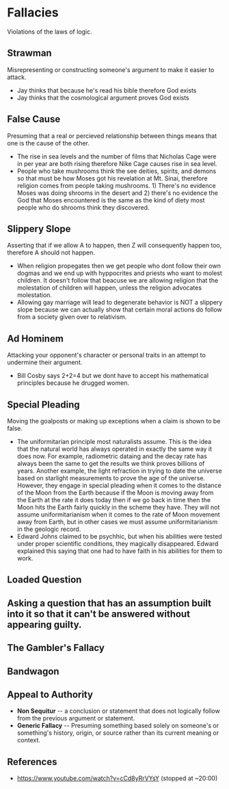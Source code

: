 # Fallacies

Violations of the laws of logic.

## Strawman
Misrepresenting or constructing someone's argument to make it easier to attack.
- Jay thinks that because he's read his bible therefore God exists
- Jay thinks that the cosmological argument proves God exists

## False Cause
Presuming that a real or percieved relationship between things means that one is the cause of the other.
- The rise in sea levels and the number of films that Nicholas Cage were in per year are both rising therefore Nike Cage causes rise in sea level.
- People who take mushrooms think the see deities, spirits, and demons so that must be how Moses got his revelation at Mt. Sinai, therefore religion comes from people taking mushrooms.  1) There's no evidence Moses was doing shrooms in the desert and 2) there's no evidence the God that Moses encountered is the same as the kind of diety most people who do shrooms think they discovered.

## Slippery Slope
Asserting that if we allow A to happen, then Z will consequently happen too, therefore A should not happen.
- When religion propegates then we get people who dont follow their own dogmas and we end up with hyppocrites and priests who want to molest children.  It doesn't follow that beacuse we are allowing religion that the molestation of children will happen, unless the religion advocates molestation.
- Allowing gay marriage will lead to degenerate behavior is NOT a slippery slope because we can actually show that certain moral actions do follow from a society given over to relativism.

## Ad Hominem
Attacking your opponent's character or personal traits in an attempt to undermine their argument.
- Bill Cosby says 2+2=4 but we dont have to accept his mathematical principles because he drugged women.

## Special Pleading
Moving the goalposts or making up exceptions when a claim is shown to be false.
- The uniformitarian principle most naturalists assume.  This is the idea that the natural world has always operated in exactly the same way it does now.  For example, radiometric dataing and the decay rate has always been the same to get the results we think proves billions of years.  Another example, the light refraction in trying to date the universe based on starlight measurements to prove the age of the universe.  However, they engage in special pleading when it comes to the distance of the Moon from the Earth because if the Moon is moving away from the Earth at the rate it does today then if we go back in time then the Moon hits the Earth fairly quickly in the scheme they have.  They will not assume uniformitarianism when it comes to the rate of Moon movement away from Earth, but in other cases we must assume uniformitarianism in the geologic record.
- Edward Johns claimed to be psychhic, but when his abilities were tested under proper scientific conditions, they magically disappeared.  Edward explained this saying that one had to have faith in his abilities for them to work.

## Loaded Question
Asking a question that has an assumption built into it so that it can't be answered without appearing guilty.
- 

## The Gambler's Fallacy

## Bandwagon

## Appeal to Authority




- **Non Sequitur** -- a conclusion or statement that does not logically follow from the previous argument or statement.
- **Generic Fallacy** -- Presuming something based solely on someone's or something's history, origin, or source rather than its current meaning or context. 

## References
- https://www.youtube.com/watch?v=cCd8yRrVYsY (stopped at ~20:00)